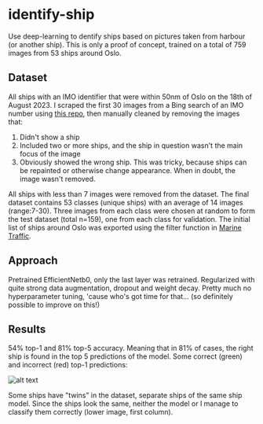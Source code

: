 # identify-ship
Use deep-learning to dentify ships based on pictures taken from harbour (or another ship). This is only a proof of concept, trained on a total of 759 images from 53 ships around Oslo.

## Dataset
All ships with an IMO identifier that were within 50nm of Oslo on the 18th of August 2023. I scraped the first 30 images from a Bing search of an IMO number using [this repo](https://github.com/ultralytics/google-images-download), then manually cleaned by removing the images that:
1) Didn't show a ship
2) Included two or more ships, and the ship in question wasn't the main focus of the image
3) Obviously showed the wrong ship. This was tricky, because ships can be repainted or otherwise change appearance. When in doubt, the image wasn't removed.

All ships with less than 7 images were removed from the dataset. The final dataset contains 53 classes (unique ships) with an average of 14 images (range:7-30). Three images from each class were chosen at random to form the test dataset (total n=159), one from each class for validation.
The initial list of ships around Oslo was exported using the filter function in [Marine Traffic](https://www.marinetraffic.com).

## Approach
Pretrained EfficientNetb0, only the last layer was retrained. Regularized with quite strong data augmentation, dropout and weight decay. Pretty much no hyperparameter tuning, 'cause who's got time for that... (so definitely possible to improve on this!)

## Results
54% top-1 and 81% top-5 accuracy. Meaning that in 81% of cases, the right ship is found in the top 5 predictions of the model. Some correct (green) and incorrect (red) top-1 predictions:


![alt text](https://github.com/lidialuq/identify-ship/blob/main/results/examples.png)

Some ships have "twins" in the dataset, separate ships of the same ship model. Since the ships look the same, neither the model or I manage to classify them correctly (lower image, first column).
